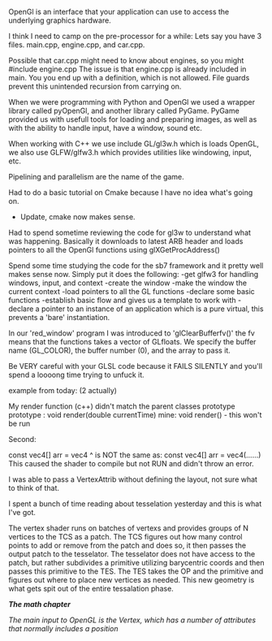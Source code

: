 OpenGl is an interface that your application can use to access the underlying graphics hardware. 

I think I need to camp on the pre-processor for a while: 
Lets say you have 3 files. main.cpp, engine.cpp, and car.cpp.

Possible that car.cpp might need to know about engines, so you might #include engine.cpp
The issue is that engine.cpp is already included in main. You you end up with a definition, which is not allowed. 
File guards prevent this unintended recursion from carrying on. 

When we were programming with Python and OpenGl we used a wrapper library called pyOpenGl, and another library called PyGame. 
PyGame provided us with usefull tools for loading and preparing images, as well as with the ability to handle input, have a window, sound etc. 

When working with C++ we use include GL/gl3w.h which is loads OpenGL, we also use GLFW/glfw3.h which provides utilities like windowing, input, etc. 

Pipelining and parallelism are the name of the game. 

Had to do a basic tutorial on Cmake because I have no idea what's going on. 
- Update, cmake now makes sense. 

Had to spend sometime reviewing the code for gl3w to understand what was happening. 
Basically it downloads to latest ARB header and loads pointers to all the OpenGl functions
using glXGetProcAddress()

Spend some time studying the code for the sb7 framework and it pretty well makes sense now. 
Simply put it does the following: 
-get glfw3 for handling windows, input, and context
-create the window
-make the window the current context
-load pointers to all the GL functions
-declare some basic functions 
-establish basic flow and gives us a template to work with 
-declare a pointer to an instance of an application which is a pure virtual, this
prevents a 'bare' instantiation. 

In our 'red_window' program I was introduced to 'glClearBufferfv()' the fv means that the functions
takes a vector of GLfloats. We specify the buffer name (GL_COLOR), the buffer number (0), and 
the array to pass it. 

Be VERY careful with your GLSL code because it FAILS SILENTLY and you'll spend 
a loooong time trying to unfuck it. 

example from today: (2 actually)

My render function (c++) didn't match the parent classes prototype
prototype : void render(double currentTime)
mine:       void render() - this won't be run 

Second: 

const vec4[] arr = vec4[](......)
^ is NOT the same as: 
const vec4[] arr = vec4(......)
This caused the shader to compile but not RUN and didn't throw an error. 

I was able to pass a VertexAttrib without defining the layout, not sure what to think 
of that. 

I spent a bunch of time reading about tesselation yesterday and this is what I've got. 

The vertex shader runs on batches of vertexs and provides groups of N vertices to the 
TCS as a patch. The TCS figures out how many control points to add or remove from the patch
and does so, it then passes the output patch to the tesselator. The tesselator does not
have access to the patch, but rather subdivides a primitive utilizing barycentric coords
and then passes this primitive to the TES. The TES takes the OP and the primitive and figures
out where to place new vertices as needed. This new geometry is what gets spit out of the 
entire tessalation phase. 

***The math chapter***

*The main input to OpenGL is the Vertex, which has a number of attributes that
normally includes a position*


